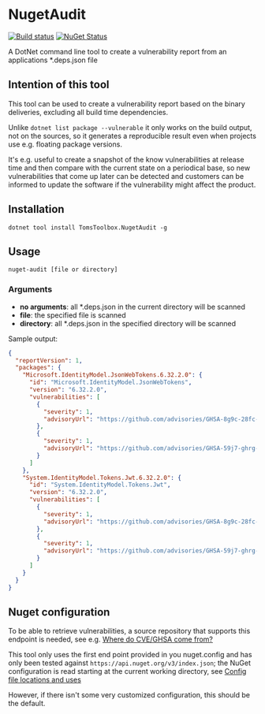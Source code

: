 # NugetAudit
[![Build status](https://ci.appveyor.com/api/projects/status/k6rw51lvxdeicwq9/branch/main?svg=true)](https://ci.appveyor.com/project/tom-englert/nugetaudit/branch/main)
[![NuGet Status](https://img.shields.io/nuget/v/TomsToolbox.NugetAudit.svg)](https://www.nuget.org/packages/TomsToolbox.NugetAudit/)

A DotNet command line tool to create a vulnerability report from an applications *.deps.json file

## Intention of this tool
This tool can be used to create a vulnerability report based on the binary deliveries, excluding all build time dependencies.

Unlike `dotnet list package --vulnerable` it only works on the build output, not on the sources, 
so it generates a reproducible result even when projects use e.g. floating package versions.

It's e.g. useful to create a snapshot of the know vulnerabilities at release time and then compare with the current state on a periodical base,
so new vulnerabilities that come up later can be detected and customers can be informed 
to update the software if the vulnerability might affect the product.

## Installation
`dotnet tool install TomsToolbox.NugetAudit -g`

## Usage
`nuget-audit [file or directory]`

### Arguments
- **no arguments**: all *.deps.json in the current directory will be scanned
- **file**: the specified file is scanned
- **directory**: all *.deps.json in the specified directory will be scanned

Sample output:
```json
{
  "reportVersion": 1,
  "packages": {
    "Microsoft.IdentityModel.JsonWebTokens.6.32.2.0": {
      "id": "Microsoft.IdentityModel.JsonWebTokens",
      "version": "6.32.2.0",
      "vulnerabilities": [
        {
          "severity": 1,
          "advisoryUrl": "https://github.com/advisories/GHSA-8g9c-28fc-mcx2"
        },
        {
          "severity": 1,
          "advisoryUrl": "https://github.com/advisories/GHSA-59j7-ghrg-fj52"
        }
      ]
    },
    "System.IdentityModel.Tokens.Jwt.6.32.2.0": {
      "id": "System.IdentityModel.Tokens.Jwt",
      "version": "6.32.2.0",
      "vulnerabilities": [
        {
          "severity": 1,
          "advisoryUrl": "https://github.com/advisories/GHSA-8g9c-28fc-mcx2"
        },
        {
          "severity": 1,
          "advisoryUrl": "https://github.com/advisories/GHSA-59j7-ghrg-fj52"
        }
      ]
    }
  }
}
```

## Nuget configuration

To be able to retrieve vulnerabilities, a source repository that supports this endpoint is needed, see e.g. [Where do CVE/GHSA come from?](https://devblogs.microsoft.com/nuget/how-to-scan-nuget-packages-for-security-vulnerabilities/)

This tool only uses the first end point provided in you nuget.config and has only been tested against `https://api.nuget.org/v3/index.json`; 
the NuGet configuration is read starting at the current working directory, see [Config file locations and uses](https://learn.microsoft.com/en-us/nuget/consume-packages/configuring-nuget-behavior#config-file-locations-and-uses)

However, if there isn't some very customized configuration, this should be the default.